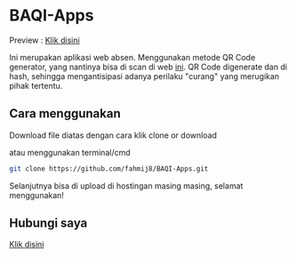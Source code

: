 # BAQI-Apps

Preview : [Klik disini](https://fahmij8.github.io/BAQI-Apps/) 


Ini merupakan aplikasi web absen. Menggunakan metode QR Code generator, yang nantinya bisa di scan di web [ini](https://fahmij8.github.io/BAQI-Apps/scanner). 
QR Code digenerate dan di hash, sehingga mengantisipasi adanya perilaku "curang" yang merugikan pihak tertentu.

## Cara menggunakan

Download file diatas dengan cara klik clone or download

atau menggunakan terminal/cmd

```bash
git clone https://github.com/fahmij8/BAQI-Apps.git
```

Selanjutnya bisa di upload di hostingan masing masing, selamat menggunakan!

## Hubungi saya

[Klik disini](https://api.whatsapp.com/send?phone=6285871763101)
